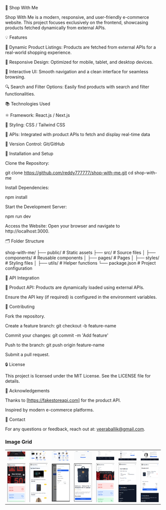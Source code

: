 🛒 Shop With Me

Shop With Me is a modern, responsive, and user-friendly e-commerce website. This project focuses exclusively on the frontend, showcasing products fetched dynamically from external APIs.

💡 Features

🔄 Dynamic Product Listings: Products are fetched from external APIs for a real-world shopping experience.

📲 Responsive Design: Optimized for mobile, tablet, and desktop devices.

🔧 Interactive UI: Smooth navigation and a clean interface for seamless browsing.

🔍 Search and Filter Options: Easily find products with search and filter functionalities.

📚 Technologies Used

⚛️ Framework: React.js / Next.js

🌈 Styling: CSS / Tailwind CSS

🔐 APIs: Integrated with product APIs to fetch and display real-time data

🔄 Version Control: Git/GitHub

🚀 Installation and Setup

Clone the Repository:

git clone https://github.com/reddy777777/shop-with-me.git
cd shop-with-me

Install Dependencies:

npm install

Start the Development Server:

npm run dev

Access the Website:
Open your browser and navigate to http://localhost:3000.

🗂 Folder Structure

shop-with-me/
├── public/         # Static assets
├── src/            # Source files
│   ├── components/  # Reusable components
│   ├── pages/       # Pages
│   ├── styles/      # Styling files
│   ├── utils/       # Helper functions
└── package.json    # Project configuration

🔐 API Integration

🏢 Product API: Products are dynamically loaded using external APIs.

Ensure the API key (if required) is configured in the environment variables.

🔧 Contributing

Fork the repository.

Create a feature branch: git checkout -b feature-name

Commit your changes: git commit -m 'Add feature'

Push to the branch: git push origin feature-name

Submit a pull request.

🔒 License

This project is licensed under the MIT License. See the LICENSE file for details.

🙏 Acknowledgements

Thanks to [https://fakestoreapi.com] for the product API.

Inspired by modern e-commerce platforms.

📢 Contact

For any questions or feedback, reach out at: veeraballik@gmail.com.


<h3>Image Grid</h3>

<table>
  <tr>
    <td><img src="https://github.com/reddy777777/shop-with-me/blob/ea40d5e027b80f7856f0052220bd47911e02bb05/Screenshot%202025-01-17%20005243.png" alt="Image 1" width="200"/></td>
    <td><img src="https://github.com/reddy777777/shop-with-me/blob/ea40d5e027b80f7856f0052220bd47911e02bb05/Screenshot%202025-01-17%20005313.png
" alt="Image 2" width="200"/></td>
    <td><img src="https://github.com/reddy777777/shop-with-me/blob/ea40d5e027b80f7856f0052220bd47911e02bb05/Screenshot%202025-01-17%20005339.png
" alt="Image 3" width="200"/></td>
    <td><img src="https://github.com/reddy777777/shop-with-me/blob/ea40d5e027b80f7856f0052220bd47911e02bb05/Screenshot%202025-01-17%20005401.png
" alt="Image 3" width="200"/></td>
    <td><img src="https://github.com/reddy777777/shop-with-me/blob/ea40d5e027b80f7856f0052220bd47911e02bb05/Screenshot%202025-01-17%20005435.png
" alt="Image 4" width="200"/></td>
    <td><img src="https://github.com/reddy777777/shop-with-me/blob/ea40d5e027b80f7856f0052220bd47911e02bb05/Screenshot%202025-01-17%20005515.png
" alt="Image 4" width="200"/></td>
    <td><img src="https://github.com/reddy777777/shop-with-me/blob/ea40d5e027b80f7856f0052220bd47911e02bb05/Screenshot%202025-01-17%20010019.png
" alt="Image 4" width="200"/></td>
  </tr>
  <tr>
    <td><img src="https://github.com/reddy777777/shop-with-me/blob/ea40d5e027b80f7856f0052220bd47911e02bb05/Screenshot%202025-01-17%20005641.png
" alt="Image 4" width="200"/></td>
    <td><img src="https://github.com/reddy777777/shop-with-me/blob/ea40d5e027b80f7856f0052220bd47911e02bb05/Screenshot%202025-01-17%20005704.png
" alt="Image 5" width="200"/></td>
     <td><img src="https://github.com/reddy777777/shop-with-me/blob/ea40d5e027b80f7856f0052220bd47911e02bb05/Screenshot%202025-01-17%20005734.png
" alt="Image 6" width="200"/></td>
     <td><img src="https://github.com/reddy777777/shop-with-me/blob/ea40d5e027b80f7856f0052220bd47911e02bb05/Screenshot%202025-01-17%20005814.png
" alt="Image 6" width="200"/></td>
     <td><img src="https://github.com/reddy777777/shop-with-me/blob/ea40d5e027b80f7856f0052220bd47911e02bb05/Screenshot%202025-01-17%20005908.png
" alt="Image 6" width="200"/></td>
     <td><img src="https://github.com/reddy777777/shop-with-me/blob/ea40d5e027b80f7856f0052220bd47911e02bb05/Screenshot%202025-01-17%20005924.png
" alt="Image 6" width="200"/></td>
    <td><img src="https://github.com/reddy777777/shop-with-me/blob/ea40d5e027b80f7856f0052220bd47911e02bb05/Screenshot%202025-01-17%20005946.png
" alt="Image 6" width="200"/></td>
  </tr>
</table>


